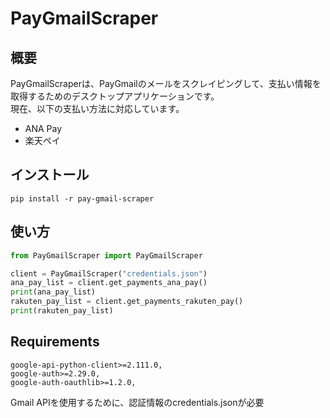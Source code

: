 # PayGmailScraper

## 概要
PayGmailScraperは、PayGmailのメールをスクレイピングして、支払い情報を取得するためのデスクトップアプリケーションです。  
現在、以下の支払い方法に対応しています。
- ANA Pay
- 楽天ペイ

## インストール
```
pip install -r pay-gmail-scraper
```

## 使い方
```Python
from PayGmailScraper import PayGmailScraper

client = PayGmailScraper("credentials.json")
ana_pay_list = client.get_payments_ana_pay()
print(ana_pay_list)
rakuten_pay_list = client.get_payments_rakuten_pay()
print(rakuten_pay_list)
```

## Requirements
```
google-api-python-client>=2.111.0,
google-auth>=2.29.0,
google-auth-oauthlib>=1.2.0,
```
Gmail APIを使用するために、認証情報のcredentials.jsonが必要